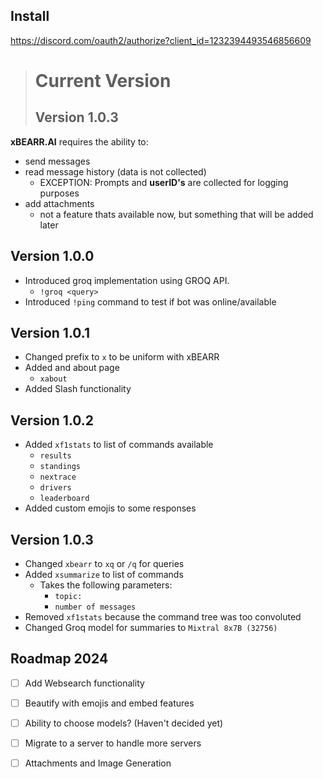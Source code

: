## Install

https://discord.com/oauth2/authorize?client_id=1232394493546856609

> # __Current Version__
> ## Version 1.0.3


**xBEARR.AI** requires the ability to:
- send messages
- read message history (data is not collected)
	- EXCEPTION: Prompts and **userID's** are collected for logging purposes
- add attachments
	- not a feature thats available now, but something that will be added later

## Version 1.0.0
- Introduced groq implementation using GROQ API.
	- `!groq <query>`
- Introduced `!ping` command to test if bot was online/available

## Version 1.0.1
- Changed prefix to `x` to be uniform with xBEARR
- Added and about page
	- `xabout`
- Added Slash functionality

## Version 1.0.2
- Added `xf1stats` to list of commands available
  	- `results`
  	- `standings`
  	- `nextrace`
  	- `drivers`
  	- `leaderboard`
- Added custom emojis to some responses

## Version 1.0.3
- Changed `xbearr` to `xq` or `/q` for queries 
- Added `xsummarize` to list of commands
	- Takes the following parameters:
 		- `topic:`
   		- `number of messages`
- Removed `xf1stats` because the command tree was too convoluted
- Changed Groq model for summaries to `Mixtral 8x7B (32756)`


## Roadmap 2024
- [ ] Add Websearch functionality
- [ ] Beautify with emojis and embed features 
- [ ] Ability to choose models? (Haven't decided yet)
- [ ] Migrate to a server to handle more servers
- [ ] Attachments and Image Generation




